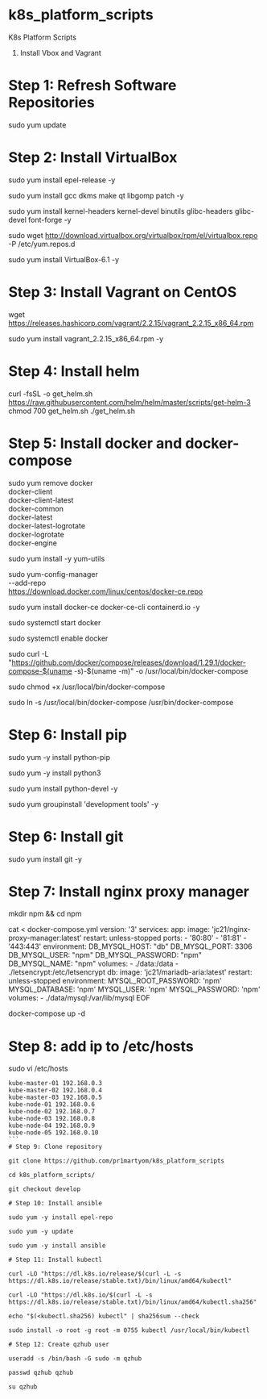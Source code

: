 # k8s_platform_scripts
K8s Platform Scripts

1. Install Vbox and Vagrant

# Step 1: Refresh Software Repositories

sudo yum update

# Step 2: Install VirtualBox

sudo yum install epel-release -y

sudo yum install gcc dkms make qt libgomp patch -y

sudo yum install kernel-headers kernel-devel binutils glibc-headers glibc-devel font-forge -y

sudo wget http://download.virtualbox.org/virtualbox/rpm/el/virtualbox.repo -P /etc/yum.repos.d 

sudo yum install VirtualBox-6.1 -y


# Step 3: Install Vagrant on CentOS

wget https://releases.hashicorp.com/vagrant/2.2.15/vagrant_2.2.15_x86_64.rpm

sudo yum  install vagrant_2.2.15_x86_64.rpm -y


# Step 4: Install helm

curl -fsSL -o get_helm.sh https://raw.githubusercontent.com/helm/helm/master/scripts/get-helm-3
chmod 700 get_helm.sh
./get_helm.sh

# Step 5: Install docker and docker-compose

sudo yum remove docker \
                  docker-client \
                  docker-client-latest \
                  docker-common \
                  docker-latest \
                  docker-latest-logrotate \
                  docker-logrotate \
                  docker-engine

sudo yum install -y yum-utils

sudo yum-config-manager \
    --add-repo \
    https://download.docker.com/linux/centos/docker-ce.repo

sudo yum install docker-ce docker-ce-cli containerd.io -y

sudo systemctl start docker

sudo systemctl enable docker

sudo curl -L "https://github.com/docker/compose/releases/download/1.29.1/docker-compose-$(uname -s)-$(uname -m)" -o /usr/local/bin/docker-compose

sudo chmod +x /usr/local/bin/docker-compose

sudo ln -s /usr/local/bin/docker-compose /usr/bin/docker-compose


# Step 6: Install pip

sudo yum -y install python-pip

sudo yum -y install python3

sudo yum install python-devel -y

sudo yum groupinstall 'development tools' -y

# Step 6: Install git

sudo yum install git -y

# Step 7: Install nginx proxy manager

mkdir npm && cd npm

cat <<EOF > docker-compose.yml
version: '3'
services:
  app:
    image: 'jc21/nginx-proxy-manager:latest'
    restart: unless-stopped
    ports:
      - '80:80'
      - '81:81'
      - '443:443'
    environment:
      DB_MYSQL_HOST: "db"
      DB_MYSQL_PORT: 3306
      DB_MYSQL_USER: "npm"
      DB_MYSQL_PASSWORD: "npm"
      DB_MYSQL_NAME: "npm"
    volumes:
      - ./data:/data
      - ./letsencrypt:/etc/letsencrypt
  db:
    image: 'jc21/mariadb-aria:latest'
    restart: unless-stopped
    environment:
      MYSQL_ROOT_PASSWORD: 'npm'
      MYSQL_DATABASE: 'npm'
      MYSQL_USER: 'npm'
      MYSQL_PASSWORD: 'npm'
    volumes:
      - ./data/mysql:/var/lib/mysql
EOF

docker-compose up -d

# Step 8: add ip to /etc/hosts

sudo vi /etc/hosts

````
kube-master-01 192.168.0.3
kube-master-02 192.168.0.4
kube-master-03 192.168.0.5
kube-node-01 192.168.0.6
kube-node-02 192.168.0.7
kube-node-03 192.168.0.8
kube-node-04 192.168.0.9
kube-node-05 192.168.0.10
```  
# Step 9: Clone repository

git clone https://github.com/pr1martyom/k8s_platform_scripts

cd k8s_platform_scripts/

git checkout develop

# Step 10: Install ansible 

sudo yum -y install epel-repo

sudo yum -y update

sudo yum -y install ansible

# Step 11: Install kubectl

curl -LO "https://dl.k8s.io/release/$(curl -L -s https://dl.k8s.io/release/stable.txt)/bin/linux/amd64/kubectl"

curl -LO "https://dl.k8s.io/$(curl -L -s https://dl.k8s.io/release/stable.txt)/bin/linux/amd64/kubectl.sha256"

echo "$(<kubectl.sha256) kubectl" | sha256sum --check

sudo install -o root -g root -m 0755 kubectl /usr/local/bin/kubectl

# Step 12: Create qzhub user
  
useradd -s /bin/bash -G sudo -m qzhub

passwd qzhub qzhub
 
su qzhub
